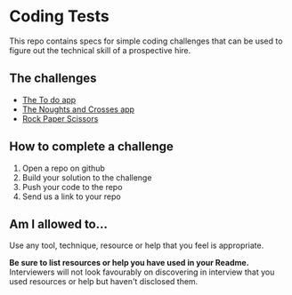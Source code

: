 # Coding Tests

This repo contains specs for simple coding challenges that can be used to 
figure out the technical skill of a prospective hire.

## The challenges

- [The To do app](/todo-app.md)
- [The Noughts and Crosses app](/Noughts_and_crosses.md)
- [Rock Paper Scissors](/rock-paper-scissors.md)

## How to complete a challenge

1. Open a repo on github
2. Build your solution to the challenge
3. Push your code to the repo
4. Send us a link to your repo

## Am I allowed to...

Use any tool, technique, resource or help that you feel is appropriate.

**Be sure to list resources or help you have used in your Readme.**  
Interviewers will not look favourably on discovering in interview that you used 
resources or help but haven't disclosed them.
